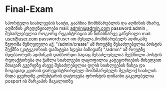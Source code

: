 # Final-Exam
სპორტული სიახლეების საიტი, გააჩნია მომხმარებლის და ადმინის მხარე,
ადმინის კრედენციალები mail: admin@admin.com password:admin , შესაძლებელია როგორც რეგისტრაცია ან წინასწარვე გაწერილი mail: user@user.com password:user ით შესვლა,მომხმარებელს ადმიკაზე წვდომა შეზღუდული აქ,
"/admin/create" ამ როუტზე შესაძლებელია პოსტის შექმნა (კატეგორიის დამატება ხდება ბაზიდან)
"/admin" ამ როუტზე მდებაორებს ადმინკის დაშბორდი სადაც შესაძლებელია შექმნილი პოსტის რედაქტირება და ჭაშლა
სიახლეები დაყოფილია კატეგორიების მიხედვით
მთავარ გვერდზე ასევე შესაძლებელია დღის სიახლეების ნახვა და ზოგადად კვირის
დარეგისტრირებულ მომხმარებელს შეუძლიქ სიახლის შიდა გვერდზე კომენტარის დატოვება
ფრონტის დიზაინი გაკეთებულია posport ის მარკაპის მაგალითზე
